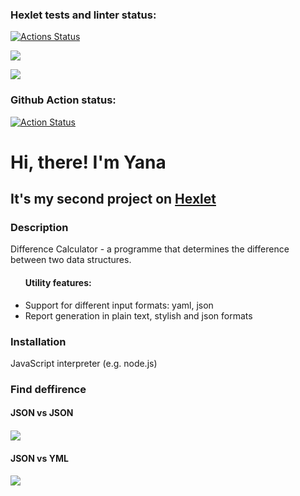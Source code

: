 ### Hexlet tests and linter status:
[![Actions Status](https://github.com/Yannapfl/frontend-project-46/workflows/hexlet-check/badge.svg)](https://github.com/Yannapfl/frontend-project-46/actions)

<a href="https://codeclimate.com/github/Yannapfl/frontend-project-46/maintainability"><img src="https://api.codeclimate.com/v1/badges/139a07af565c32f375a0/maintainability" /></a>

<a href="https://codeclimate.com/github/Yannapfl/frontend-project-46/test_coverage"><img src="https://api.codeclimate.com/v1/badges/139a07af565c32f375a0/test_coverage" /></a>

### Github Action status:
[![Action Status](https://github.com/Yannapfl/frontend-project-46/actions/workflows/nodejs.yml/badge.svg)](https://github.com/Yannapfl/frontend-project-46/actions)

<h1>Hi, there! I'm Yana</h1>
<h2>It's my second project on <a href="https://ru.hexlet.io/" target="_blank">Hexlet</a></h2>
<h3>Description</h3>
<p>Difference Calculator - a programme that determines the difference between two data structures.
<ul><h4>Utility features:</h4>
    <li>Support for different input formats: yaml, json</li>
    <li>Report generation in plain text, stylish and json formats</li>
</ul>

<h3>Installation</h3>
<p>JavaScript interpreter (e.g. node.js)</p>

<h3>Find deffirence</h3>
<h4>JSON vs JSON<h4>
<a href="https://asciinema.org/a/rrQPj5UqsLB9RZBIsSKtUfSw0" target="_blank"><img src="https://asciinema.org/a/rrQPj5UqsLB9RZBIsSKtUfSw0.svg" /></a>

<h4>JSON vs YML<h4>
<a href="https://asciinema.org/a/jDlILmgXl2e3w5uhNWRYiFF1v" target="_blank"><img src="https://asciinema.org/a/jDlILmgXl2e3w5uhNWRYiFF1v.svg" /></a>